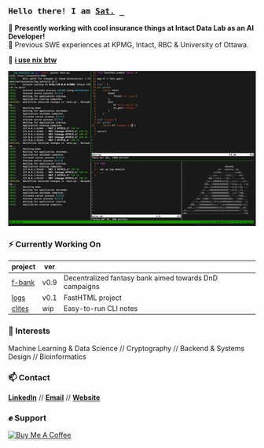 <!--

- 🔭 I’m currently working on ...
- 🌱 I’m currently learning ...
- 👯 I’m looking to collaborate on ...
- 🤔 I’m looking for help with ...
- 💬 Ask me about ...
- 📫 How to reach me: ...
- 😄 Pronouns: ...
- ⚡ Fun fact: ...

-->

<h3 align="left"><samp>Hello there! I am <b><a rel="nofollow noopener noreferrer" target="_blank" href="https://www.satrajit.ca">Sat.</a></b> _</samp></h3>

🔭 **Presently working with cool insurance things at Intact Data Lab as an AI Developer!** \
💼 Previous SWE experiences at KPMG, Intact, RBC & University of Ottawa.

🐧 [**i use nix btw**](https://github.com/wise-bit/dotfiles/tree/main/nixos)

![code parrot gif](code_parrot.gif)

### ⚡ Currently Working On

| project | ver | | 
| --- | --- | --- |
| [f-bank](https://github.com/wise-bit/fantasy-bank) | v0.9 | Decentralized fantasy bank aimed towards DnD campaigns |
| [logs](https://github.com/wise-bit/log.satrajit.ca) | v0.1 | FastHTML project |
| [clites](https://github.com/wise-bit/clites) | wip | Easy-to-run CLI notes |

### 🌱 Interests 
Machine Learning & Data Science // Cryptography // Backend & Systems Design // Bioinformatics
 
### 📫 Contact
<b><a rel="nofollow noopener noreferrer" target="_blank" href="https://www.linkedin.com/in/satrajit-c">LinkedIn</a></b> // <b><a rel="nofollow noopener noreferrer" target="_blank" href="mailto:satrajit314@gmail.com">Email</a></b> // <b><a rel="nofollow noopener noreferrer" target="_blank" href="https://satrajit.ca">Website</a></b>

### ✊ Support

<p align="left">
<a href="https://www.buymeacoffee.com/wisebit" target="_blank"><img src="https://www.buymeacoffee.com/assets/img/custom_images/orange_img.png" alt="Buy Me A Coffee" style="height: 30px !important;width: 130px !important;box-shadow: 0px 3px 2px 0px rgba(190, 190, 190, 0.5) !important;-webkit-box-shadow: 0px 3px 2px 0px rgba(190, 190, 190, 0.5) !important;" ></a>
</p>
